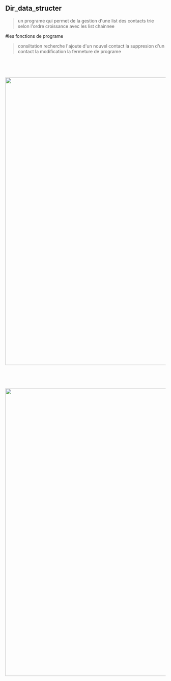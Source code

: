 ## Dir_data_structer
> un programe qui permet de la gestion d'une list des contacts trie selon l'ordre croissance avec les list chainnee

#les fonctions de programe
> consiltation 
> recherche 
> l'ajoute d'un nouvel contact
> la suppresion d'un contact
> la modification
> la fermeture de programe


 <h1 align="center">
  <br>
<img src='public/images/Screenshot_20220214_004512.png' width='900'/> 
  <br/>
</h1>
<h1 align="center">
  <br>
<img src='public/images/Screenshot_20220214_004512.png' width='900'/> 
  <br/>
</h1>
